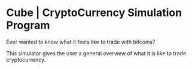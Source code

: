 # Cube | CryptoCurrency Simulation Program
Ever wanted to know what it feels like to trade with bitcoins? 

This simulator gives the user a general overview of what it is like to trade cryptocurrency. 

